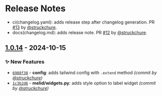 # Release Notes

* ci(changelog.yaml): adds release step after changelog generation. PR [#13](https://github.com/struckchure/melid/pull/13) by [@struckchure](https://github.com/struckchure).
* docs(changelog.md): adds release note. PR [#12](https://github.com/struckchure/melid/pull/12) by [@struckchure](https://github.com/struckchure).

## [1.0.14] - 2024-10-15
### :sparkles: New Features
- [`6988f38`](https://github.com/struckchure/melid/commit/6988f3814541f965ccf73bc48a6b7e29e063ca23) - **config**: adds tailwind config with `.extend` method *(commit by [@struckchure](https://github.com/struckchure))*
- [`1c3b2d6`](https://github.com/struckchure/melid/commit/1c3b2d60a4b1dd17c3a9df49c4ec90dac633f1b2) - **melid/widgets.py**: adds style option to label widget *(commit by [@struckchure](https://github.com/struckchure))*

[1.0.14]: https://github.com/struckchure/melid/compare/1.0.13...1.0.14
